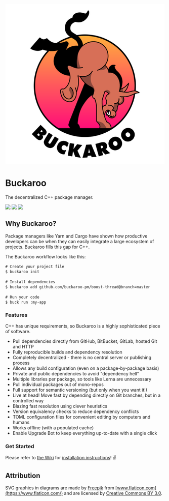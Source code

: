 <p align="center">
  <img src="www/logo-medium.png?raw=true" alt="Buckaroo" />
</p>

# Buckaroo

The decentralized C++ package manager.

[![](https://img.shields.io/travis/LoopPerfect/buckaroo/buckaroo-redux.svg)](https://travis-ci.org/LoopPerfect/buckaroo) [![](https://img.shields.io/appveyor/ci/njlr/buckaroo/buckaroo-redux.svg)](https://ci.appveyor.com/project/njlr/buckaroo)
[![](https://img.shields.io/badge/docs-wiki-blue.svg)](https://github.com/LoopPerfect/buckaroo/wiki)

## Why Buckaroo?

Package managers like Yarn and Cargo have shown how productive developers can be when they can easily integrate a large ecosystem of projects. Buckaroo fills this gap for C++.

The Buckaroo workflow looks like this:

```bash=
# Create your project file
$ buckaroo init

# Install dependencies
$ buckaroo add github.com/buckaroo-pm/boost-thread@branch=master

# Run your code
$ buck run :my-app
```

### Features

C++ has unique requirements, so Buckaroo is a highly sophisticated piece of software.

 * Pull dependencies directly from GitHub, BitBucket, GitLab, hosted Git and HTTP
 * Fully reproducible builds and dependency resolution
 * Completely decentralized - there is no central server or publishing process
 * Allows any build configuration (even on a package-by-package basis)
 * Private and public dependencies to avoid "dependency hell"
 * Multiple libraries per package, so tools like Lerna are unnecessary
 * Pull individual packages out of mono-repos
 * Full support for semantic versioning (but only when you want it!)
 * Live at head! Move fast by depending directly on Git branches, but in a controlled way
 * Blazing fast resolution using clever heuristics
 * Version equivalency checks to reduce dependency conflicts
 * TOML configuration files for convenient editing by computers and humans
 * Works offline (with a populated cache)
 * Enable Upgrade Bot to keep everything up-to-date with a single click

### Get Started

Please refer to [the Wiki](https://github.com/LoopPerfect/buckaroo/wiki) for [installation instructions](https://github.com/LoopPerfect/buckaroo/wiki/installation)! ✌️

## Attribution

SVG graphics in diagrams are made by [Freepik](http://www.freepik.com/) from [www.flaticon.com](https://www.flaticon.com/) and are licensed by [Creative Commons BY 3.0](http://creativecommons.org/licenses/by/3.0/). 
